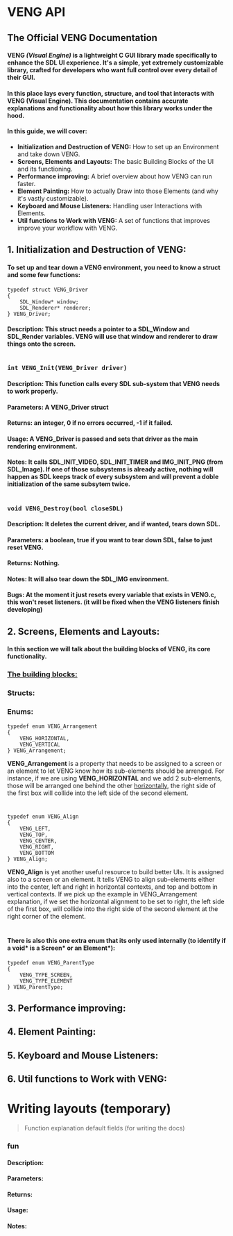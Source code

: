# VENG API
## The Official VENG Documentation
#### VENG *(Visual Engine)* is a **lightweight C GUI** library made specifically to enhance the SDL UI experience. It's a **simple**, yet **extremely customizable** library, crafted for developers who want **full control** over every detail of their GUI.

#### In this place lays every function, structure, and tool that interacts with VENG (Visual Engine). This documentation contains accurate explanations and functionality about how this library works under the hood. 

#### In this guide, we will cover:
* **Initialization and Destruction of VENG:** How to set up an Environment and take down VENG.
* **Screens, Elements and Layouts:** The basic Building Blocks of the UI and its functioning.
* **Performance improving:** A brief overview about how VENG can run faster.
* **Element Painting:** How to actually Draw into those Elements (and why it's vastly customizable).
* **Keyboard and Mouse Listeners:** Handling user Interactions with Elements.
* **Util functions to Work with VENG:** A set of functions that improves improve your workflow with VENG.




















## 1. Initialization and Destruction of VENG:
#### To **set up** and **tear down** a **VENG** environment, you need to know a struct and some few functions:

```
typedef struct VENG_Driver
{
	SDL_Window* window;
	SDL_Renderer* renderer;
} VENG_Driver;
```
#### **Description**: This struct needs a pointer to a SDL_Window and SDL_Render variables. VENG will use that window and renderer to draw things onto the screen.

#

### `int VENG_Init(VENG_Driver driver)`
#### **Description**: This function calls every SDL sub-system that VENG needs to work properly.
#### **Parameters**: A VENG_Driver struct
#### **Returns**: an integer, 0 if no errors occurred, -1 if it failed.
#### **Usage**: A VENG_Driver is passed and sets that driver as the main rendering environment.
#### **Notes**: It calls SDL_INIT_VIDEO, SDL_INIT_TIMER and IMG_INIT_PNG (from SDL_Image). If one of those subsystems is already active, nothing will happen as SDL keeps track of every subsystem and will prevent a doble initialization of the same subsytem twice.

#

### `void VENG_Destroy(bool closeSDL)`
#### **Description**: It deletes the current driver, and if wanted, tears down SDL.
#### **Parameters**: a boolean, true if you want to tear down SDL, false to just reset VENG.
#### **Returns**: Nothing.
#### **Notes**: It will also tear down the SDL_IMG environment.
#### **Bugs**: At the moment it just resets every variable that exists in VENG.c, this won't reset listeners. (it will be fixed when the VENG listeners finish developing)



















## 2. Screens, Elements and Layouts:
#### In this section we will talk about the building blocks of VENG, its core functionality.

### <u>The building blocks:</u>

### Structs:


### Enums:
```
typedef enum VENG_Arrangement
{
	VENG_HORIZONTAL,
	VENG_VERTICAL
} VENG_Arrangement;
```
**VENG_Arrangement** is a property that needs to be assigned to a screen or an element to let VENG know how its sub-elements should be arrenged. For instance, if we are using **VENG_HORIZONTAL** and we add 2 sub-elements, those will be arranged one behind the other <u>horizontally</u>, the right side of the first box will collide into the left side of the second element.

#

```
typedef enum VENG_Align
{
	VENG_LEFT,
	VENG_TOP,
	VENG_CENTER,
	VENG_RIGHT,
	VENG_BOTTOM
} VENG_Align;
```
**VENG_Align** is yet another useful resource to build better UIs. It is assigned also to a screen or an element. It tells VENG to align sub-elements either into the center, left and right in horizontal contexts, and top and bottom in vertical contexts. If we pick up the example in VENG_Arrangement explanation, if we set the horizontal alignment to be set to right, the left side of the first box, will collide into the right side of the second element at the right corner of the element.

#

#### There is also this one extra enum that its only used internally (to identify if a void* is a Screen* or an Element*):
```
typedef enum VENG_ParentType
{
	VENG_TYPE_SCREEN,
	VENG_TYPE_ELEMENT
} VENG_ParentType;
```
















## 3. Performance improving:



















## 4. Element Painting:



















## 5. Keyboard and Mouse Listeners:



















## 6. Util functions to Work with VENG:

#

#

#



















# Writing layouts (temporary)
> Function explanation default fields (for writing the docs)
### fun
#### **Description**:
#### **Parameters**:
#### **Returns**:
#### **Usage**:
#### **Notes**: